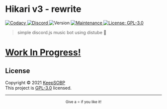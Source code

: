 # Hikari v3 - rewrite
<p>
  <a href="https://www.codacy.com/gh/KeepSOBP/Hikari/dashboard?utm_source=github.com&amp;utm_medium=referral&amp;utm_content=KeepSOBP/Hikari&amp;utm_campaign=Badge_Grade" target="_blank">
    <img alt="Codacy" src="https://img.shields.io/codacy/grade/48f3e2a708634301a5a614dcabe9043c/v3?label=Codacy%20Score" />
  </a>
  <a href="https://dsc.gg/nyan" target="_blank">
    <img alt="Discord" src="https://img.shields.io/discord/661525235207634994.svg?label=&logo=discord&logoColor=ffffff&color=7389D8&labelColor=6A7EC2" />
  </a>
  <img alt="Version" src="https://img.shields.io/badge/version-3.0.0-blue.svg?cacheSeconds=2592000" />
  <a href="https://github.com/KeepSOBP/Hikari/graphs/commit-activity" target="_blank">
    <img alt="Maintenance" src="https://img.shields.io/badge/Maintained%3F-yes-green.svg" />
  </a>
  <a href="https://github.com/KeepSOBP/Hikari/blob/master/LICENSE" target="_blank">
    <img alt="License: GPL-3.0" src="https://img.shields.io/github/license/KeepSOBP/Hikari" />
  </a>
</p>

> simple discord.js music bot using distube 🎵

# [Work In Progress!](https://github.com/KeepSOBP/Hikari/projects/2)

## License

Copyright © 2021 [KeepSOBP](https://github.com/KeepSOBP)\
This project is [GPL-3.0](https://github.com/KeepSOBP/Hikari/blob/master/LICENSE) licensed.

---

<p align="center">
  <sub>Give a ⭐️ if you like it!</sub>
</p>
